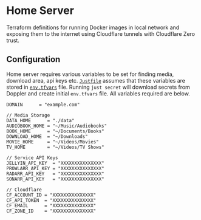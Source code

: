 # Home Server

Terraform definitions for running Docker images in local network and exposing them to the internet using Cloudflare tunnels with Cloudflare Zero trust.

## Configuration

Home server requires various variables to be set for finding media, download area, api keys etc. [`Justfile`](./Justfile) assumes that these variables are stored in [`env.tfvars`](./env.tfvars) file. Running `just secret` will download secrets from Doppler and create initial `env.tfvars` file. All variables required are below.

```env
DOMAIN      = "example.com"

// Media Storage
DATA_HOME      = "./data"
AUDIOBOOK_HOME = "~/Music/Audiobooks"
BOOK_HOME      = "~/Documents/Books"
DOWNLOAD_HOME  = "~/Downloads"
MOVIE_HOME     = "~/Videos/Movies"
TV_HOME        = "~/Videos/TV Shows"

// Service API Keys
JELLYIN_API_KEY  = "XXXXXXXXXXXXXXX"
PROWLARR_API_KEY = "XXXXXXXXXXXXXXX"
RADARR_API_KEY   = "XXXXXXXXXXXXXXX"
SONARR_API_KEY   = "XXXXXXXXXXXXXXX"

// Cloudflare
CF_ACCOUNT_ID = "XXXXXXXXXXXXXXX"
CF_API_TOKEN  = "XXXXXXXXXXXXXXX"
CF_EMAIL      = "XXXXXXXXXXXXXXX"
CF_ZONE_ID    = "XXXXXXXXXXXXXXX"

```
